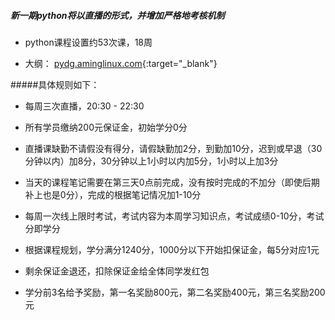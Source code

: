 ##### 新一期python将以直播的形式，并增加严格地考核机制

* python课程设置约53次课，18周

* 大纲： [pydg.aminglinux.com](http://pydg.aminglinux.com){:target="_blank"}   

#####具体规则如下：

* 每周三次直播，20:30 - 22:30

* 所有学员缴纳200元保证金，初始学分0分

* 直播课缺勤不请假没有得分，请假缺勤加2分，到勤加10分，迟到或早退（30分钟以内）加8分，30分钟以上1小时以内加5分，1小时以上加3分

* 当天的课程笔记需要在第三天0点前完成，没有按时完成的不加分（即使后期补上也是0分），完成的根据笔记情况加1-10分

* 每周一次线上限时考试，考试内容为本周学习知识点，考试成绩0-10分，考试分即学分

* 根据课程规划，学分满分1240分，1000分以下开始扣保证金，每5分对应1元

* 剩余保证金退还，扣除保证金给全体同学发红包

* 学分前3名给予奖励，第一名奖励800元，第二名奖励400元，第三名奖励200元